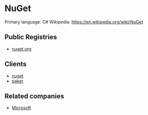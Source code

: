 # NuGet

Primary language: C#
Wikipedia: https://en.wikipedia.org/wiki/NuGet

## Public Registries

- [nuget.org](https://www.nuget.org/)

## Clients

- [nuget](https://en.wikipedia.org/wiki/NuGet)
- [paket](https://fsprojects.github.io/Paket/)

## Related companies

- [Microsoft](https://www.microsoft.com)
